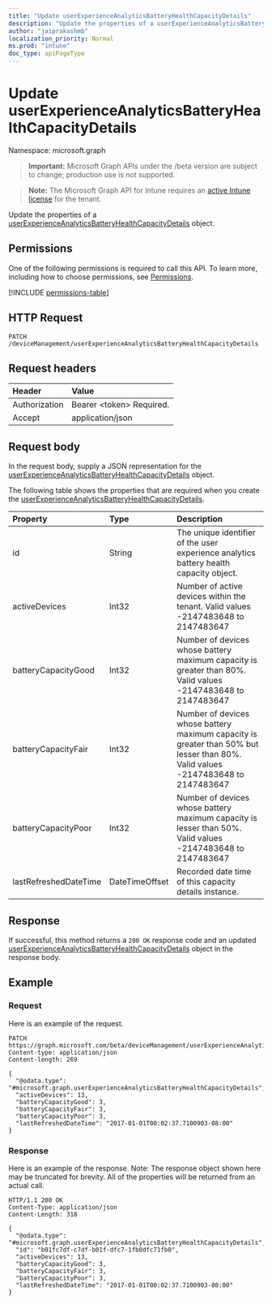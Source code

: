 ```yaml
---
title: "Update userExperienceAnalyticsBatteryHealthCapacityDetails"
description: "Update the properties of a userExperienceAnalyticsBatteryHealthCapacityDetails object."
author: "jaiprakashmb"
localization_priority: Normal
ms.prod: "intune"
doc_type: apiPageType
---
```


# Update userExperienceAnalyticsBatteryHealthCapacityDetails

Namespace: microsoft.graph

> **Important:** Microsoft Graph APIs under the /beta version are subject to change; production use is not supported.

> **Note:** The Microsoft Graph API for Intune requires an [active Intune license](https://go.microsoft.com/fwlink/?linkid=839381) for the tenant.

Update the properties of a [userExperienceAnalyticsBatteryHealthCapacityDetails](../resources/intune-devices-userexperienceanalyticsbatteryhealthcapacitydetails.md) object.

## Permissions
One of the following permissions is required to call this API. To learn more, including how to choose permissions, see [Permissions](/graph/permissions-reference).

<!-- { "blockType": "permissions", "name": "intune_devices_userexperienceanalyticsbatteryhealthcapacitydetails_update" } -->
[!INCLUDE [permissions-table](../includes/permissions/intune-devices-userexperienceanalyticsbatteryhealthcapacitydetails-update-permissions.md)]

## HTTP Request
<!-- {
  "blockType": "ignored"
}
-->
``` http
PATCH /deviceManagement/userExperienceAnalyticsBatteryHealthCapacityDetails
```

## Request headers
|Header|Value|
|:---|:---|
|Authorization|Bearer &lt;token&gt; Required.|
|Accept|application/json|

## Request body
In the request body, supply a JSON representation for the [userExperienceAnalyticsBatteryHealthCapacityDetails](../resources/intune-devices-userexperienceanalyticsbatteryhealthcapacitydetails.md) object.

The following table shows the properties that are required when you create the [userExperienceAnalyticsBatteryHealthCapacityDetails](../resources/intune-devices-userexperienceanalyticsbatteryhealthcapacitydetails.md).

|Property|Type|Description|
|:---|:---|:---|
|id|String|The unique identifier of the user experience analytics battery health capacity object.|
|activeDevices|Int32|Number of active devices within the tenant. Valid values -2147483648 to 2147483647|
|batteryCapacityGood|Int32|Number of devices whose battery maximum capacity is greater than 80%. Valid values -2147483648 to 2147483647|
|batteryCapacityFair|Int32|Number of devices whose battery maximum capacity is greater than 50% but lesser than 80%. Valid values -2147483648 to 2147483647|
|batteryCapacityPoor|Int32|Number of devices whose battery maximum capacity is lesser than 50%. Valid values -2147483648 to 2147483647|
|lastRefreshedDateTime|DateTimeOffset|Recorded date time of this capacity details instance.|



## Response
If successful, this method returns a `200 OK` response code and an updated [userExperienceAnalyticsBatteryHealthCapacityDetails](../resources/intune-devices-userexperienceanalyticsbatteryhealthcapacitydetails.md) object in the response body.

## Example

### Request
Here is an example of the request.
``` http
PATCH https://graph.microsoft.com/beta/deviceManagement/userExperienceAnalyticsBatteryHealthCapacityDetails
Content-type: application/json
Content-length: 269

{
  "@odata.type": "#microsoft.graph.userExperienceAnalyticsBatteryHealthCapacityDetails",
  "activeDevices": 13,
  "batteryCapacityGood": 3,
  "batteryCapacityFair": 3,
  "batteryCapacityPoor": 3,
  "lastRefreshedDateTime": "2017-01-01T00:02:37.7100903-08:00"
}
```

### Response
Here is an example of the response. Note: The response object shown here may be truncated for brevity. All of the properties will be returned from an actual call.
``` http
HTTP/1.1 200 OK
Content-Type: application/json
Content-Length: 318

{
  "@odata.type": "#microsoft.graph.userExperienceAnalyticsBatteryHealthCapacityDetails",
  "id": "b01fc7df-c7df-b01f-dfc7-1fb0dfc71fb0",
  "activeDevices": 13,
  "batteryCapacityGood": 3,
  "batteryCapacityFair": 3,
  "batteryCapacityPoor": 3,
  "lastRefreshedDateTime": "2017-01-01T00:02:37.7100903-08:00"
}
```
